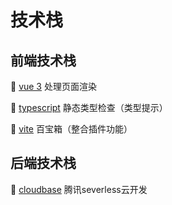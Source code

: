 
# 技术栈

## 前端技术栈

🍖 [vue 3](https://cn.vuejs.org/) 处理页面渲染

🍗 [typescript](https://www.typescriptlang.org/zh/) 静态类型检查（类型提示）

🍙 [vite](https://cn.vitejs.dev/) 百宝箱（整合插件功能）

## 后端技术栈
 
🥩 [cloudbase](https://cloudbase.net/) 腾讯severless云开发